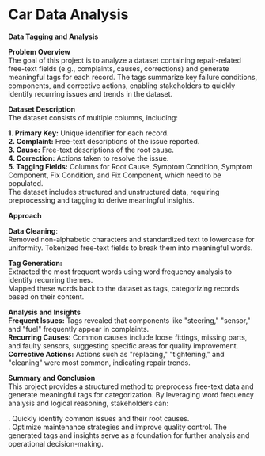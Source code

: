 # Car Data Analysis  <bR>
**Data Tagging and Analysis** <br>

**Problem Overview**<br>
The goal of this project is to analyze a dataset containing repair-related free-text fields (e.g., complaints, causes, corrections) and generate meaningful tags for each record. The tags summarize key failure conditions, components, and corrective actions, enabling stakeholders to quickly identify recurring issues and trends in the dataset.<br>

**Dataset Description**<br>
The dataset consists of multiple columns, including:<br>

**1. Primary Key:** Unique identifier for each record.<br>
**2. Complaint:** Free-text descriptions of the issue reported.<br>
**3. Cause:** Free-text descriptions of the root cause.<br>
**4. Correction:** Actions taken to resolve the issue.<br>
**5. Tagging Fields:** Columns for Root Cause, Symptom Condition, Symptom Component, Fix Condition, and Fix Component, which need to be populated.<br>
The dataset includes structured and unstructured data, requiring preprocessing and tagging to derive meaningful insights.<br>

**Approach**<br>

**Data Cleaning**:<br>
Removed non-alphabetic characters and standardized text to lowercase for uniformity.
Tokenized free-text fields to break them into meaningful words.<br>

**Tag Generation:** <br>
Extracted the most frequent words using word frequency analysis to identify recurring themes.<br>
Mapped these words back to the dataset as tags, categorizing records based on their content.<br>

**Analysis and Insights** <br>
**Frequent Issues:** Tags revealed that components like "steering," "sensor," and "fuel" frequently appear in complaints.<br>
**Recurring Causes:** Common causes include loose fittings, missing parts, and faulty sensors, suggesting specific areas for quality improvement.<br>
**Corrective Actions:** Actions such as "replacing," "tightening," and "cleaning" were most common, indicating repair trends.<br>

**Summary and Conclusion**<br>
This project provides a structured method to preprocess free-text data and generate meaningful tags for categorization. By leveraging word frequency analysis and logical reasoning, stakeholders can:<br>

. Quickly identify common issues and their root causes.<br>
. Optimize maintenance strategies and improve quality control. The generated tags and insights serve as a foundation for further analysis and operational decision-making.<br>
